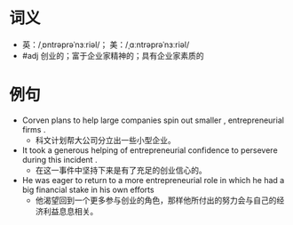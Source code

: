 # 词义
- 英：/ˌɒntrəprəˈnɜːriəl/； 美：/ˌɑːntrəprəˈnɜːriəl/
- #adj 创业的；富于企业家精神的；具有企业家素质的
# 例句
- Corven plans to help large companies spin out smaller , entrepreneurial firms .
	- 科文计划帮大公司分立出一些小型企业。
- It took a generous helping of entrepreneurial confidence to persevere during this incident .
	- 在这一事件中坚持下来是有了充足的创业信心的。
- He was eager to return to a more entrepreneurial role in which he had a big financial stake in his own efforts
	- 他渴望回到一个更多参与创业的角色，那样他所付出的努力会与自己的经济利益息息相关。
